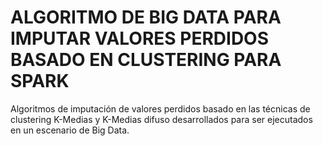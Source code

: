 # ALGORITMO DE BIG DATA PARA IMPUTAR VALORES PERDIDOS BASADO EN CLUSTERING PARA SPARK
Algoritmos de imputación de valores perdidos basado en las técnicas de clustering K-Medias y K-Medias difuso desarrollados para ser ejecutados en un escenario de Big Data.
